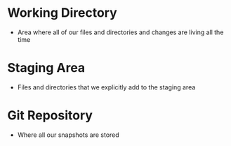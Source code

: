 # Working Directory
- Area where all of our files and directories and changes are living all the time


# Staging Area
- Files and directories that we explicitly add to the staging area

# Git Repository
- Where all our snapshots are stored
